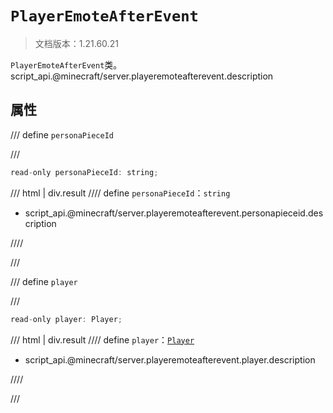 # `PlayerEmoteAfterEvent`

> 文档版本：1.21.60.21

`PlayerEmoteAfterEvent`类。script_api.@minecraft/server.playeremoteafterevent.description

## 属性

/// define
`personaPieceId`


///

```js
read-only personaPieceId: string;
```

/// html | div.result
//// define
`personaPieceId`：`string`

- script_api.@minecraft/server.playeremoteafterevent.personapieceid.description


////

///


/// define
`player`


///

```js
read-only player: Player;
```

/// html | div.result
//// define
`player`：[`Player`](./player.md)

- script_api.@minecraft/server.playeremoteafterevent.player.description


////

///

